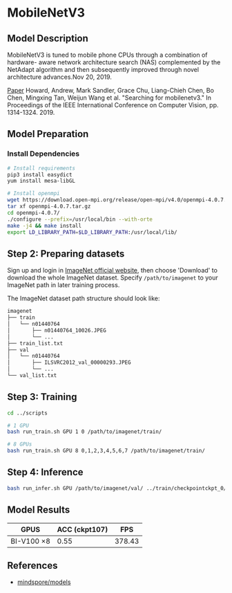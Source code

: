 # MobileNetV3

## Model Description
MobileNetV3 is tuned to mobile phone CPUs through a combination of hardware- aware network architecture search (NAS) complemented by the NetAdapt algorithm and then subsequently improved through novel architecture advances.Nov 20, 2019.

[Paper](https://arxiv.org/pdf/1905.02244) Howard, Andrew, Mark Sandler, Grace Chu, Liang-Chieh Chen, Bo Chen, Mingxing Tan, Weijun Wang et al. "Searching for mobilenetv3." In Proceedings of the IEEE International Conference on Computer Vision, pp. 1314-1324. 2019.

## Model Preparation

### Install Dependencies

```bash
# Install requirements
pip3 install easydict
yum install mesa-libGL

# Install openmpi
wget https://download.open-mpi.org/release/open-mpi/v4.0/openmpi-4.0.7.tar.gz
tar xf openmpi-4.0.7.tar.gz
cd openmpi-4.0.7/
./configure --prefix=/usr/local/bin --with-orte
make -j4 && make install
export LD_LIBRARY_PATH=$LD_LIBRARY_PATH:/usr/local/lib/
```


## Step 2: Preparing datasets

Sign up and login in [ImageNet official website](https://www.image-net.org/index.php), then choose 'Download' to download the whole ImageNet dataset. Specify `/path/to/imagenet` to your ImageNet path in later training process.

The ImageNet dataset path structure should look like:

```bash
imagenet
├── train
│   └── n01440764
│       ├── n01440764_10026.JPEG
│       └── ...
├── train_list.txt
├── val
│   └── n01440764
│       ├── ILSVRC2012_val_00000293.JPEG
│       └── ...
└── val_list.txt
```
## Step 3: Training

```bash
cd ../scripts

# 1 GPU
bash run_train.sh GPU 1 0 /path/to/imagenet/train/

# 8 GPUs
bash run_train.sh GPU 8 0,1,2,3,4,5,6,7 /path/to/imagenet/train/
```
## Step 4: Inference

```bash
bash run_infer.sh GPU /path/to/imagenet/val/ ../train/checkpointckpt_0/mobilenetv3-300_2135.ckpt
```

## Model Results
<div align="center">
 
| GPUS       | ACC (ckpt107) |  FPS   |
| ---------- | ----------    | ----   |
| BI-V100 ×8 | 0.55          | 378.43 |

</div>

## References
- [mindspore/models](https://gitee.com/mindspore/models)